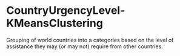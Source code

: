 # CountryUrgencyLevel-KMeansClustering
Grouping of world countries into a categories based on the level of assistance they may (or may not) require from other countries.

